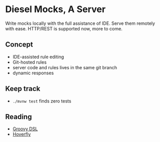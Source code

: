 # Diesel Mocks, A Server

Write mocks locally with the full assistance of IDE.
Serve them remotely with ease.
HTTP/REST is supported now, more to come.

## Concept

- IDE-assisted rule editing
- Git-hosted rules
- server code and rules lives in the same git branch
- dynamic responses

## Keep track

- `./mvnw test` finds zero tests

## Reading

- [Groovy DSL](https://docs.groovy-lang.org/docs/latest/html/documentation/core-domain-specific-languages.html)
- [Hoverfly](https://specto.io/blog/2017/7/7/mocking-http-mockito-style/)
